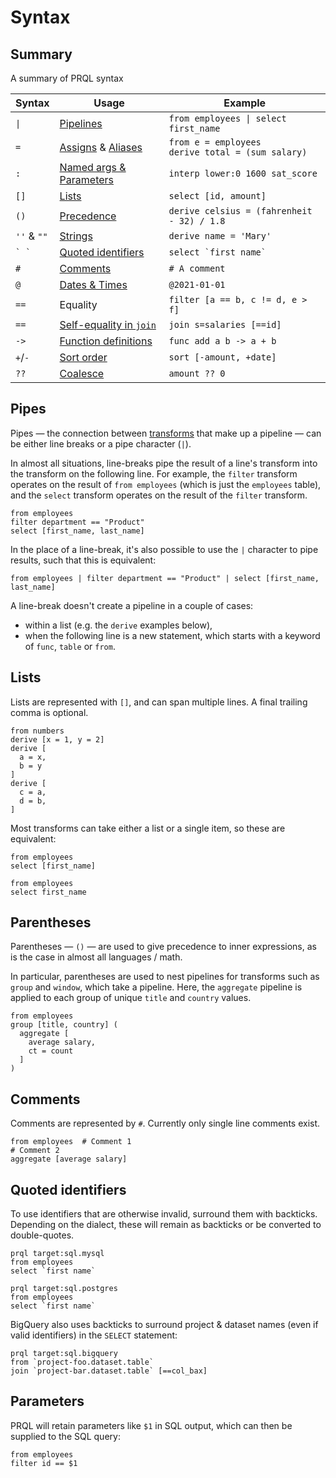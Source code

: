# Syntax

## Summary

A summary of PRQL syntax

<!-- markdownlint-disable MD033 — the `|` characters need to be escaped, and surrounded with tags rather than backticks   -->

<!-- I can't seem to get "Quoted identifies" to work without a space between the backticks. VSCode will preview ` `` ` correctly, but not mdbook -->

<!-- TODO: assigns links to select, aliases to join, potentially we should have explicit sections for them?  -->

| Syntax          | Usage                                                                   | Example                                                 |
| --------------- | ----------------------------------------------------------------------- | ------------------------------------------------------- |
| <code>\|</code> | [Pipelines](./pipelines.md)                                             | <code>from employees \| select first_name</code>        |
| `=`             | [Assigns](../transforms/select.md) & [Aliases](../transforms/join.md)   | `from e = employees` <br> `derive total = (sum salary)` |
| `:`             | [Named args & Parameters](./functions.md)                               | `interp lower:0 1600 sat_score`                         |
| `[]`            | [Lists](./syntax.md#lists)                                              | `select [id, amount]`                                   |
| `()`            | [Precedence](./syntax.md#parentheses)                                   | `derive celsius = (fahrenheit - 32) / 1.8`              |
| `''` & `""`     | [Strings](../language-features/strings.md)                              | `derive name = 'Mary'`                                  |
| `` ` ` ``       | [Quoted identifiers](./syntax.md#quoted-identifiers)                    | `` select `first name`  ``                              |
| `#`             | [Comments](./syntax.md#comments)                                        | `# A comment`                                           |
| `@`             | [Dates & Times](../language-features/dates-and-times.md#dates--times)   | `@2021-01-01`                                           |
| `==`            | Equality                                                                | `filter [a == b, c != d, e > f]`                        |
| `==`            | [Self-equality in `join`](../transforms/join.md#self-equality-operator) | `join s=salaries [==id]`                                |
| `->`            | [Function definitions](./functions.md)                                  | `func add a b -> a + b`                                 |
| `+`/`-`         | [Sort order](../transforms/sort.md)                                     | `sort [-amount, +date]`                                 |
| `??`            | [Coalesce](../language-features/coalesce.md)                            | `amount ?? 0`                                           |

<!--
| `<type>`        | Annotations                                           |  `@2021-01-01<datetime>`                                |
-->

<!-- markdownlint-enable MD033 -->

## Pipes

Pipes — the connection between [transforms](../transforms.md) that make up a
pipeline — can be either line breaks or a pipe character (`|`).

In almost all situations, line-breaks pipe the result of a line's transform into
the transform on the following line. For example, the `filter` transform
operates on the result of `from employees` (which is just the `employees`
table), and the `select` transform operates on the result of the `filter`
transform.

```prql
from employees
filter department == "Product"
select [first_name, last_name]
```

In the place of a line-break, it's also possible to use the `|` character to
pipe results, such that this is equivalent:

```prql
from employees | filter department == "Product" | select [first_name, last_name]
```

A line-break doesn't create a pipeline in a couple of cases:

- within a list (e.g. the `derive` examples below),
- when the following line is a new statement, which starts with a keyword of
  `func`, `table` or `from`.

## Lists

Lists are represented with `[]`, and can span multiple lines. A final trailing
comma is optional.

```prql
from numbers
derive [x = 1, y = 2]
derive [
  a = x,
  b = y
]
derive [
  c = a,
  d = b,
]
```

Most transforms can take either a list or a single item, so these are
equivalent:

```prql
from employees
select [first_name]
```

```prql
from employees
select first_name
```

## Parentheses

Parentheses — `()` — are used to give precedence to inner expressions, as is the
case in almost all languages / math.

In particular, parentheses are used to nest pipelines for transforms such as
`group` and `window`, which take a pipeline. Here, the `aggregate` pipeline is
applied to each group of unique `title` and `country` values.

```prql
from employees
group [title, country] (
  aggregate [
    average salary,
    ct = count
  ]
)
```

## Comments

Comments are represented by `#`. Currently only single line comments exist.

```prql
from employees  # Comment 1
# Comment 2
aggregate [average salary]
```

## Quoted identifiers

To use identifiers that are otherwise invalid, surround them with backticks.
Depending on the dialect, these will remain as backticks or be converted to
double-quotes.

```prql
prql target:sql.mysql
from employees
select `first name`
```

```prql
prql target:sql.postgres
from employees
select `first name`
```

BigQuery also uses backticks to surround project & dataset names (even if valid
identifiers) in the `SELECT` statement:

```prql
prql target:sql.bigquery
from `project-foo.dataset.table`
join `project-bar.dataset.table` [==col_bax]
```

## Parameters

PRQL will retain parameters like `$1` in SQL output, which can then be supplied
to the SQL query:

```prql
from employees
filter id == $1
```
